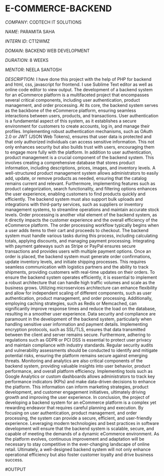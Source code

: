# E-COMMERCE-BACKEND

*COMPANY*: CODTECH IT SOLUTIONS

*NAME*: PARAMITA SAHA

*INTERN ID*: CT12WMZ

*DOMAIN*: BACKEND WEB DEVELOPMENT

*DURATION*: 8 WEEKS

*MENTOR*: NEELA SANTOSH

*DESCRIPTION*: I have done this project with the help of PHP for backend and html, css, javascript for frontend. I use Sublime Text editor as well as online code editor to view output. The development of a backend system for an eCommerce platform is a multifaceted project that encompasses several critical components, including user authentication, product management, and order processing. At its core, the backend system serves as the backbone of the eCommerce platform, ensuring seamless interactions between users, products, and transactions. User authentication is a fundamental aspect of this system, as it establishes a secure environment for customers to create accounts, log in, and manage their profiles. Implementing robust authentication mechanisms, such as OAuth 2.0 or JWT (JSON Web Tokens), ensures that user data is protected and that only authorized individuals can access sensitive information. This not only enhances security but also builds trust with users, encouraging them to engage more fully with the platform. In addition to user authentication, product management is a crucial component of the backend system. This involves creating a comprehensive database that stores product information, including descriptions, prices, images, and inventory levels. A well-structured product management system allows administrators to easily add, update, or remove products as needed, ensuring that the catalog remains current and relevant. Furthermore, implementing features such as product categorization, search functionality, and filtering options enhances the user experience, enabling customers to find products quickly and efficiently. The backend system must also support bulk uploads and integrations with third-party services, such as suppliers or inventory management systems, to streamline operations and maintain accurate stock levels. Order processing is another vital element of the backend system, as it directly impacts the customer experience and the overall efficiency of the eCommerce platform. The order processing workflow typically begins when a user adds items to their cart and proceeds to checkout. The backend system must handle various tasks during this process, including calculating totals, applying discounts, and managing payment processing. Integrating with payment gateways such as Stripe or PayPal ensures secure transactions and provides users with multiple payment options. Once an order is placed, the backend system must generate order confirmations, update inventory levels, and initiate shipping processes. This requires seamless communication with logistics partners and the ability to track shipments, providing customers with real-time updates on their orders. To ensure the backend system operates efficiently, it is essential to implement a robust architecture that can handle high traffic volumes and scale as the business grows. Utilizing microservices architecture can enhance flexibility and allow for independent scaling of different components, such as user authentication, product management, and order processing. Additionally, employing caching strategies, such as Redis or Memcached, can significantly improve response times and reduce the load on the database, resulting in a smoother user experience. Data security and compliance are paramount in the development of the backend system, particularly when handling sensitive user information and payment details. Implementing encryption protocols, such as SSL/TLS, ensures that data transmitted between the client and server remains secure. Furthermore, adhering to regulations such as GDPR or PCI DSS is essential to protect user privacy and maintain compliance with industry standards. Regular security audits and vulnerability assessments should be conducted to identify and mitigate potential risks, ensuring the platform remains secure against emerging threats. Monitoring and analytics are also critical components of the backend system, providing valuable insights into user behavior, product performance, and overall platform efficiency. Implementing tools such as Google Analytics or custom dashboards allows administrators to track key performance indicators (KPIs) and make data-driven decisions to enhance the platform. This information can inform marketing strategies, product development, and customer engagement initiatives, ultimately driving growth and improving the user experience. In conclusion, the project of developing a backend system for an eCommerce platform is a complex yet rewarding endeavor that requires careful planning and execution. By focusing on user authentication, product management, and order processing, the system can provide a secure, efficient, and user-friendly experience. Leveraging modern technologies and best practices in software development will ensure that the backend system is scalable, secure, and capable of meeting the demands of a dynamic eCommerce environment. As the platform evolves, continuous improvement and adaptation will be necessary to stay competitive in the ever-changing landscape of online retail. Ultimately, a well-designed backend system will not only enhance operational efficiency but also foster customer loyalty and drive business success.

#OUTPUT

